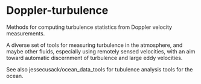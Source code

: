 # Doppler-turbulence
Methods for computing turbulence statistics from Doppler velocity measurements.

A diverse set of tools for measuring turbulence in the atmosphere, and maybe other fluids, 
especially using remotely sensed velocities,
with an aim toward automatic discernment of turbulence and large eddy velocities.



See also jessecusack/ocean_data_tools for tubulence analysis
tools for the ocean.
